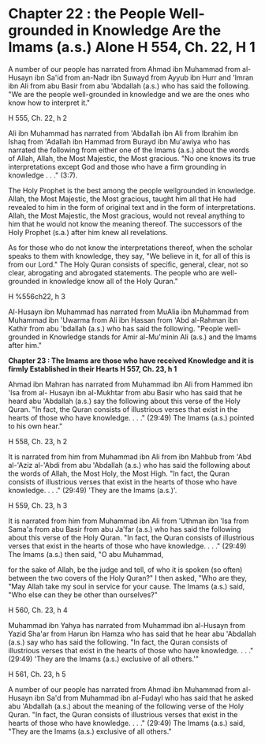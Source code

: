 Chapter 22 : the People Well-grounded in Knowledge Are the Imams (a.s.) Alone H 554, Ch. 22, H 1
================================================================================================

A number of our people has narrated from Ahmad ibn Muhammad from
al-Husayn ibn Sa'id from an-Nadr ibn Suwayd from Ayyub ibn Hurr and
'Imran ibn Ali from abu Basir from abu 'Abdallah (a.s.) who has said the
following. "We are the people well-grounded in knowledge and we are the
ones who know how to interpret it."

H 555, Ch. 22, h 2

Ali ibn Muhammad has narrated from 'Abdallah ibn Ali from Ibrahim ibn
Ishaq from 'Adallah ibn Hammad from Burayd ibn Mu'awiya who has narrated
the following from either one of the Imams (a.s.) about the words of
Allah, Allah, the Most Majestic, the Most gracious. "No one knows its
true interpretations except God and those who have a firm grounding in
knowledge . . ." (3:7).

The Holy Prophet is the best among the people wellgrounded in
knowledge. Allah, the Most Majestic, the Most gracious, taught him all
that He had revealed to him in the form of original text and in the form
of interpretations. Allah, the Most Majestic, the Most gracious, would
not reveal anything to him that he would not know the meaning thereof.
The successors of the Holy Prophet (s.a.) after him knew all
revelations.

As for those who do not know the interpretations thereof, when the
scholar speaks to them with knowledge, they say, "We believe in it, for
all of this is from our Lord." The Holy Quran consists of specific,
general, clear, not so clear, abrogating and abrogated statements. The
people who are well-grounded in knowledge know all of the Holy Quran."

H %556ch22, h 3

Al-Husayn ibn Muhammad has narrated from MuAlia ibn Muhammad from
Muhammad ibn 'Uwarma from Ali ibn Hassan from 'Abd al-Rahman ibn Kathir
from abu 'bdallah (a.s.) who has said the following. "People
well-grounded in Knowledge stands for Amir al-Mu'minin Ali (a.s.) and
the Imams after him."


**Chapter 23 : The Imams are those who have received Knowledge and it
is firmly Established in their Hearts H 557, Ch. 23, h 1**

Ahmad ibn Mahran has narrated from Muhammad ibn Ali from Hammed ibn
'Isa from al- Husayn ibn al-Mukhtar from abu Basir who has said that he
heard abu 'Abdallah (a.s.) say the following about this verse of the
Holy Quran. "In fact, the Quran consists of illustrious verses that
exist in the hearts of those who have knowledge. . . ." (29:49) The
Imams (a.s.) pointed to his own hear."

H 558, Ch. 23, h 2

It is narrated from him from Muhammad ibn Ali from ibn Mahbub from 'Abd
al-'Aziz al-'Abdi from abu 'Abdallah (a.s.) who has said the following
about the words of Allah, the Most Holy, the Most High. "In fact, the
Quran consists of illustrious verses that exist in the hearts of those
who have knowledge. . . ." (29:49) 'They are the Imams (a.s.)'.

H 559, Ch. 23, h 3

It is narrated from him from Muhammad ibn Ali from 'Uthman ibn 'Isa
from Sama'a from abu Basir from abu Ja'far (a.s.) who has said the
following about this verse of the Holy Quran. "In fact, the Quran
consists of illustrious verses that exist in the hearts of those who
have knowledge. . . ." (29:49) The Imams (a.s.) then said, "O abu
Muhammad,

for the sake of Allah, be the judge and tell, of who it is spoken (so
often) between the two covers of the Holy Quran?" I then asked, "Who are
they, "May Allah take my soul in service for your cause. The Imams
(a.s.) said, "Who else can they be other than ourselves?"

H 560, Ch. 23, h 4

Muhammad ibn Yahya has narrated from Muhammad ibn al-Husayn from Yazid
Sha'ar from Harun ibn Hamza who has said that he hear abu 'Abdallah
(a.s.) say who has said the following. "In fact, the Quran consists of
illustrious verses that exist in the hearts of those who have knowledge.
. . ." (29:49) 'They are the Imams (a.s.) exclusive of all others.'"

H 561, Ch. 23, h 5

A number of our people has narrated from Ahmad ibn Muhammad from
al-Husayn ibn Sa'd from Muhammad ibn al-Fudayl who has said that he
asked abu 'Abdallah (a.s.) about the meaning of the following verse of
the Holy Quran.
"In fact, the Quran consists of illustrious verses that exist in the
hearts of those who have knowledge. . . ." (29:49) The Imams (a.s.)
said, "They are the Imams (a.s.) exclusive of all others."


